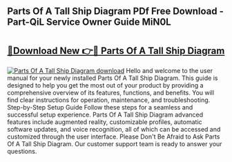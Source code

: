 ## Parts Of A Tall Ship Diagram PDf Free Download - Part-QiL Service Owner Guide MiN0L

# <h2><a href="http://dfhlnu.blite.top/?on=Parts+Of+A+Tall+Ship+Diagram">🔗Download New 👉🔴 Parts Of A Tall Ship Diagram</a></h2>

[![Parts Of A Tall Ship Diagram download](https://i.imgur.com/lujVjoI.png)](http://dfhlnu.blite.top/?on=Parts+Of+A+Tall+Ship+Diagram)
Hello and welcome to the user manual for your newly installed Parts Of A Tall Ship Diagram. This guide is designed to help you get the most out of your product by providing a comprehensive overview of its features, functions, and benefits. You will find clear instructions for operation, maintenance, and troubleshooting. Step-by-Step Setup Guide Follow these steps for a seamless and successful setup experience. Parts Of A Tall Ship Diagram advanced features include augmented reality, customizable profiles, automatic software updates, and voice recognition, all of which can be accessed and customized through the user interface. Please Don't Be Afraid to Ask Parts Of A Tall Ship Diagram. Our customer support team is ready to answer your questions.
